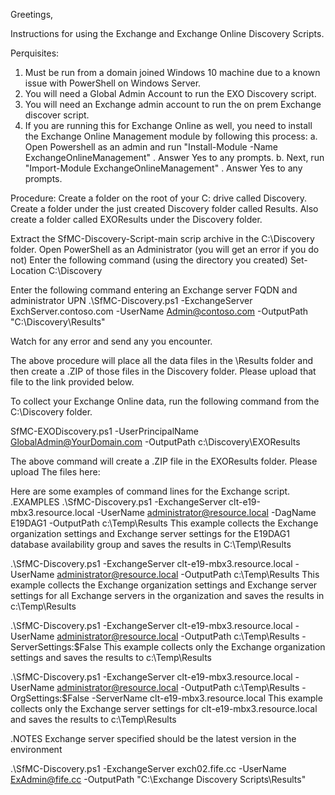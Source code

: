 Greetings,

Instructions for using the Exchange and Exchange Online Discovery Scripts.

Perquisites:
1. Must be run from a domain joined Windows 10 machine due to a known issue with PowerShell on Windows Server.
2. You will need a Global Admin Account to run the EXO Discovery script.
3. You will need an Exchange admin account to run the on prem Exchange discover script.
4. If you are running this for Exchange Online as well, you need to install the Exchange Online Management module by following this process:
	a. Open Powershell as an admin and run "Install-Module -Name ExchangeOnlineManagement" . Answer Yes to any prompts.
	b. Next, run "Import-Module ExchangeOnlineManagement" . Answer Yes to any prompts.
	

Procedure:
Create a folder on the root of your C: drive called Discovery. 
Create a folder under the just created Discovery folder called Results. 
Also create a folder called EXOResults under the Discovery folder. 

Extract the SfMC-Discovery-Script-main scrip archive in the C:\Discovery folder.
Open PowerShell as an Administrator (you will get an error if you do not)
Enter the following command (using the directory you created)
Set-Location C:\Discovery

Enter the following command entering an Exchange server FQDN and administrator UPN
.\SfMC-Discovery.ps1 -ExchangeServer ExchServer.contoso.com -UserName Admin@contoso.com -OutputPath "C:\Discovery\Results"

Watch for any error and send any you encounter.

The above procedure will place all the data files in the \Results folder and then create a .ZIP of those files in the Discovery folder. Please upload that file to the link provided below.

To collect your Exchange Online data, run the following command from the C:\Discovery folder.

SfMC-EXODiscovery.ps1 -UserPrincipalName GlobalAdmin@YourDomain.com -OutputPath c:\Discovery\EXOResults

The above command will create a .ZIP file in the EXOResults folder. Please upload The files here: 




Here are some examples of command lines for the Exchange script. 
 .EXAMPLES
 .\SfMC-Discovery.ps1 -ExchangeServer clt-e19-mbx3.resource.local -UserName administrator@resource.local -DagName E19DAG1 -OutputPath c:\Temp\Results
 This example collects the Exchange organization settings and Exchange server settings for the E19DAG1 database availability group and saves the results in C:\Temp\Results

 .\SfMC-Discovery.ps1 -ExchangeServer clt-e19-mbx3.resource.local -UserName administrator@resource.local -OutputPath c:\Temp\Results
 This example collects the Exchange organization settings and Exchange server settings for all Exchange servers in the organization and saves the results in c:\Temp\Results

 .\SfMC-Discovery.ps1 -ExchangeServer clt-e19-mbx3.resource.local -UserName administrator@resource.local -OutputPath c:\Temp\Results -ServerSettings:$False
 This example collects only the Exchange organization settings and saves the results to c:\Temp\Results

 .\SfMC-Discovery.ps1 -ExchangeServer clt-e19-mbx3.resource.local -UserName administrator@resource.local -OutputPath c:\Temp\Results -OrgSettings:$False -ServerName clt-e19-mbx3.resource.local
 This example collects only the Exchange server settings for clt-e19-mbx3.resource.local and saves the results to c:\Temp\Results

.NOTES
  Exchange server specified should be the latest version in the environment
  
  
.\SfMC-Discovery.ps1 -ExchangeServer exch02.fife.cc -UserName ExAdmin@fife.cc -OutputPath "C:\Exchange Discovery Scripts\Results"
